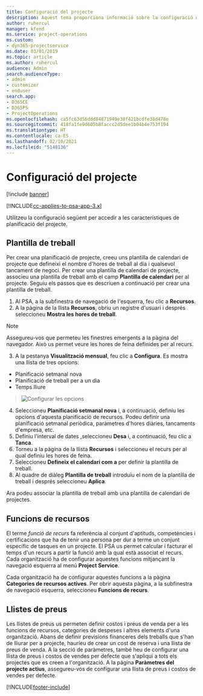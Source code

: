 ```yaml
---
title: Configuració del projecte
description: Aquest tema proporciona informació sobre la configuració de l'administració de projectes.
author: ruhercul
manager: kfend
ms.service: project-operations
ms.custom:
- dyn365-projectservice
ms.date: 03/01/2019
ms.topic: article
ms.author: ruhercul
audience: Admin
search.audienceType:
- admin
- customizer
- enduser
search.app:
- D365CE
- D365PS
- ProjectOperations
ms.openlocfilehash: ca5fc63d56ddd84871949e38f421bcdfe38d478e
ms.sourcegitcommit: 418fa1fe9d605b8faccc2d5dee1b04b4e753f194
ms.translationtype: HT
ms.contentlocale: ca-ES
ms.lasthandoff: 02/10/2021
ms.locfileid: "5148136"
---
```

# <a name="project-settings"></a>Configuració del projecte

[!include [banner](../includes/psa-now-project-operations.md)]

[!INCLUDE[cc-applies-to-psa-app-3.x](../includes/cc-applies-to-psa-app-3x.md)]

Utilitzeu la configuració següent per accedir a les característiques de planificació del projecte.

## <a name="work-template"></a>Plantilla de treball

Per crear una planificació de projecte, creeu uns plantilla de calendari de projecte que defineixi el nombre d'hores de treball al dia i qualsevol tancament de negoci. Per crear una plantilla de calendari de projecte, associeu una plantilla de treball amb el camp **Plantilla de calendari** per al projecte. Seguiu els passos que es descriuen a continuació per crear una plantilla de treball.

1. Al PSA, a la subfinestra de navegació de l'esquerra, feu clic a **Recursos**. 
2. A la pàgina de la llista **Recursos**, obriu un registre d'usuari i després seleccioneu **Mostra les hores de treball**.

  > [!NOTE]
  > Assegureu-vos que permeteu les finestres emergents a la pàgina del navegador. Això us permet veure les hores de feina definides per al recurs.
  
3. A la pestanya **Visualització mensual**, feu clic a **Configura**. Es mostra una llista de tres opcions: 

  - Planificació setmanal nova
  - Planificació de treball per a un dia
  - Temps lliure

> ![Configurar les opcions](media/project-13.png)

4. Seleccioneu **Planificació setmanal nova** i, a continuació, definiu les opcions d'aquesta planificació de recursos. Podeu definir una planificació setmanal periòdica, paràmetres d'hores diàries, tancaments d'empresa, etc.
5. Definiu l'interval de dates ,seleccioneu **Desa** i, a continuació, feu clic a **Tanca**. 
6. Torneu a la pàgina de la llista **Recursos** i seleccioneu el recurs per al qual definiu les hores de feina. 
7. Seleccioneu **Defineix el calendari com a** per definir la plantilla de treball. 
8. Al quadre de diàleg **Plantilla de treball** introduïu el nom de la plantilla de treball i després seleccioneu **Aplica**. 

Ara podeu associar la plantilla de treball amb una plantilla de calendari de projectes.

## <a name="resource-roles"></a>Funcions de recursos

El terme *funció de recurs* fa referència al conjunt d'aptituds, competències i certificacions que ha de tenir una persona per dur a terme un conjunt específic de tasques en un projecte. El PSA us permet calcular i facturar el temps d'un recurs a partir la funció amb la qual està associat el recurs. Cada organització ha de configurar aquestes funcions mitjançant la navegació esquerra al menú **Project Service**.

Cada organització ha de configurar aquestes funcions a la pàgina **Categories de recursos actives**. Per obrir aquesta pàgina, a la subfinestra de navegació esquerra, seleccioneu **Funcions de recurs**.

## <a name="price-lists"></a>Llistes de preus

Les llistes de preus us permeten definir costos i preus de venda per a les funcions de recursos, categories de despeses i altres elements d'una organització. Abans de definir previsions financeres dels treballs que s'han de lliurar per a projecte, hauríeu de crear un cost de reserva i una llista de preus de venda. A la secció de paràmetres, també heu de configurar una llista de preus i costos de vendes per defecte que s'apliqui a tots els projectes que es creen a l'organització. A la pàgina **Paràmetres del projecte actius**, assegureu-vos de configurar una llista de preus i costos de vendes per defecte.


[!INCLUDE[footer-include](../includes/footer-banner.md)]